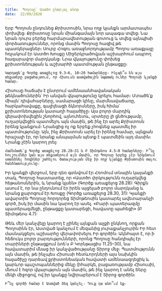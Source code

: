 ```yaml
---
title:  Պողոսը՝ Աստծո ընտրյալ անոթ
date:  22/09/2020
---
```


Երբ Պողոսն ընդունեց Քրիստոսին, նրա ողջ կյանքն արմատապես փոխվեց։ Քրիստոսը նրան միանգամայն նոր ապագա տվեց։ Նա նրան դուրս բերեց հարմարավետության գոտուց և տվեց այնպիսի փորձառություններ, որոնց մասին Պողոսը հազիվ թե պատկերացներ։ Սուրբ Հոգու առաջնորդությամբ Պողոս առաքյալը հռչակում էր Աստծո Խոսքը Միջերկրածովյան աշխարհում ապրող հազարավոր մարդկանց։ Նրա վկայությունը փոխեց քրիստոնեության և աշխարհի պատմության ընթացքը։

`Կարդացե՛ք Գործք առաքելոց 9.3–6, 10–20 համարները։ Ինչպե՞ս են այս տեքստերը բացահայտում, որ Հիսուսն աստվածային նպատակ ուներ Պողոսի կյանքի համար։`

Հիսուսը հաճախ է ընտրում ամենաանհավանական թեկնածուներին՝ Իր անվան վկայությունը կրելու համար։ Մտածե՛ք միայն՝ դիվահարները, սամարացի կինը, մարմնավաճառը, հարկահավաքը, գալիլեացի ձկնորսները, իսկ հիմա՝ քրիստոնեության կատաղի հալածիչը։ Այս բոլոր մարդիկ վերափոխվեցին շնորհով, այնուհետև, սրտերը լի ցնծությամբ, ուղարկվեցին պատմելու այն մասին, թե ինչ էր արել Քրիստոսն իրենց կյանքում։ Նրանցից ոչ ոք երբեք չհոգնեց պատմել իր պատմությունը։ Այն, ինչ Քրիստոսն արել էր իրենց համար, այնքան հրաշալի էր, որ նրանք անպայման պետք է պատմեին այդ մասին։ Նրանք չէին կարող լռել։

`Համեմատե՛ք Գործք առաքելոց 28.28–31 և Բ Տիմոթեոս 4.5–8 համարները։ Ի՞նչ հուշումներ կան այս տեքստերում այն մասին, որ Պողոսը երբեք չէր երկմտում ստանձնել հոգիներ շահելու ծառայության մեջ իր ողջ կյանքը Քրիստոսին տալու հանձնառությունը։`

Իր կյանքի վերջում, երբ դեռ գտնվում էր Հռոմում տնային կալանքի տակ, Պողոսը հաստատեց, որ «Աստծո փրկությունն ուղարկվեց հեթանոսներին, և նրանք կլսեն» (Գործք առաքելոց 28.28): Գիրքն ասում է, որ նա ընդունում էր իրեն այցելած բոլոր մարդկանց և նրանց քարոզում էր Խոսքը (Գործք առաքելոց 28.30, 31): Կյանքի ավարտին Պողոսը հորդորեց Տիմոթեոսին կատարել ավետարանչի գործ, իսկ իր մասին նա կարող էր ասել. «Բարի պատերազմը պատերազմեցի, ընթացքը կատարեցի, հավատը պահեցի» (Բ Տիմոթեոս 4.7):

Թեև մեր կանչվելը կարող է չլինել այնքան աչքի ընկնող, որքան Պողոսինն էր, Աստված կանչում է մեզանից յուրաքանչյուրին Իր հետ մասնակցելու աշխարհը վերափոխելու Իր գործին։ Ակնհայտ է, որ ի հեճուկս բոլոր բարդությունների, որոնց Պողոսը հանդիպել էր տարիների ընթացքում (տե՛ս Բ Կորնթացիս 11.25–30), նա հավատարիմ մնաց իր կանչվածությանը Տիրոջ մեջ։ Պատմությունն այն մասին, թե ինչպես Հիսուսի հետևորդների այս նախկին հալածիչը դարձավ քրիստոնեական հավատի ամենաազդեցիկ և կարևոր պաշտպաններից մեկը (իհարկե, բացառությամբ Հիսուսի), մնում է հզոր վկայություն այն մասին, թե ինչ կարող է անել Տերը մեկի միջոցով, ով իր կյանքը նվիրաբերում է Տիրոջ գործին։

`Ի՞նչ գործի համար է Աստված ձեզ կանչել։ Դուք դա անո՞ւմ եք։`